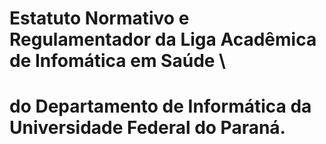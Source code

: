 # Estatuto Normativo e Regulamentador da Liga Acadêmica de Infomática em Saúde \\
# do Departamento de Informática da Universidade Federal do Paraná.
